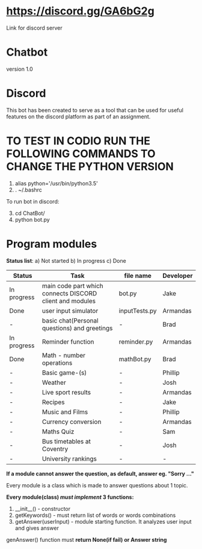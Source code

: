 # https://discord.gg/GA6bG2g
Link for discord server
# Chatbot
version 1.0
# Discord
This bot has been created to serve as a tool that can be used for useful features
on the discord platform as part of an assignment.

# TO TEST IN CODIO RUN THE FOLLOWING COMMANDS TO CHANGE THE PYTHON VERSION
1) alias python='/usr/bin/python3.5'
2) . ~/.bashrc

To run bot in discord:

3) cd ChatBot/
4) python bot.py

# Program modules

**Status list**:
a) Not started
b) In progress
c) Done

| Status | Task | file name | Developer |
| --- | --- | --- | --- |
| In progress | main code part which connects DISCORD client and modules | bot.py | Jake |
| Done | user input simulator | inputTests.py | Armandas |
| - | basic chat(Personal questions) and greetings | - | Brad |
| In progress | Reminder function | reminder.py | Armandas |
| Done | Math - number operations | mathBot.py | Brad |
| - | Basic game-(s) | - | Phillip |
| - | Weather | - | Josh |
| - | Live sport results | - | Armandas |
| - | Recipes | - | Jake |
| - | Music and Films | - | Phillip |
| - | Currency conversion | - | Armandas |
| - | Maths Quiz | - | Sam |
| - | Bus timetables at Coventry | - | Josh |
| - | University rankings | - | - |

**If a module cannot answer the question, as default, answer eg. "Sorry ..."**

Every module is a class which is made to answer questions about 1 topic.

**Every module(class) _must implement_ 3 functions:**
1. \_\_init\_\_() - constructor
2. getKeywords() - must return list of words or words combinations
3. getAnswer(userInput) - module starting function. It analyzes user input and gives answer

genAnswer() function must **return None(if fail) or Answer string**

